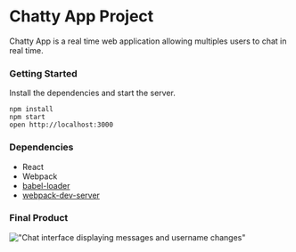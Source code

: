 Chatty App Project
=====================

Chatty App is a real time web application allowing multiples users to chat in real time.

### Getting Started

Install the dependencies and start the server.

```
npm install
npm start
open http://localhost:3000
```

### Dependencies

* React
* Webpack
* [babel-loader](https://github.com/babel/babel-loader)
* [webpack-dev-server](https://github.com/webpack/webpack-dev-server)

### Final Product

!["Chat interface displaying messages and username changes"](https://github.com/tylosh/ChattyApp/build/ChattyApp_UserInterface.png)

